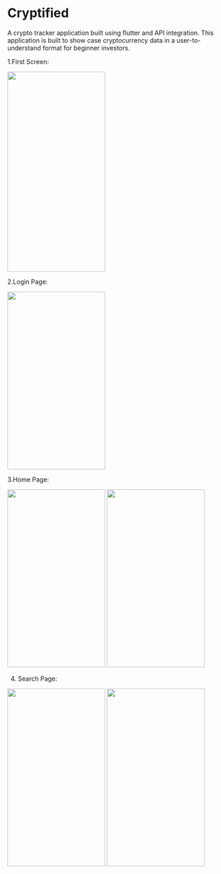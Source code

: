 # Cryptified
A crypto tracker application built using flutter and API integration.
This application is built to show case cryptocurrency data in a user-to-understand format for beginner investors.


1.First Screen:


<img src="https://user-images.githubusercontent.com/94734703/206630426-74fbde4c-06c5-4378-917c-e46ac82bed5f.jpeg" width="220" height="450" />

2.Login Page:




<img src="https://user-images.githubusercontent.com/94734703/206630456-fef087dd-87bb-481c-b094-f1196920f8f9.jpeg" width="220" height="400" />
<!-- ![WhatsApp Image 2022-12-09 at 10 48 45 AM](https://user-images.githubusercontent.com/94734703/206630456-fef087dd-87bb-481c-b094-f1196920f8f9.jpeg | width=100) -->

3.Home Page:



<img src="https://user-images.githubusercontent.com/94734703/206630535-9c297f32-0a70-40ca-b40e-7178904440b1.jpeg" width="220" height="400" />



<!-- ![WhatsApp Image 2022-12-09 at 10 48 47 AM](https://user-images.githubusercontent.com/94734703/206630535-9c297f32-0a70-40ca-b40e-7178904440b1.jpeg) -->
<img src="https://user-images.githubusercontent.com/94734703/206630552-2887397e-250b-4db8-b3ca-774078182fb4.jpeg" width="220" height="400" />
<!-- ![WhatsApp Image 2022-12-09 at 10 48 49 AM](https://user-images.githubusercontent.com/94734703/206630552-2887397e-250b-4db8-b3ca-774078182fb4.jpeg) -->



4. Search Page:



<img src="https://user-images.githubusercontent.com/94734703/206630577-37c6d55c-79e0-423c-85e9-23a9a17ee5a6.jpeg" width="220" height="400" />




<!-- ![WhatsApp Image 2022-12-09 at 10 48 49 AM (1)](https://user-images.githubusercontent.com/94734703/206630577-37c6d55c-79e0-423c-85e9-23a9a17ee5a6.jpeg) -->
<img src="https://user-images.githubusercontent.com/94734703/206630583-3139f0af-3c16-43c3-9882-7733df856394.jpeg" width="220" height="400" />
<!-- ![WhatsApp Image 2022-12-09 at 10 48 49 AM (2)](https://user-images.githubusercontent.com/94734703/206630583-3139f0af-3c16-43c3-9882-7733df856394.jpeg) -->
